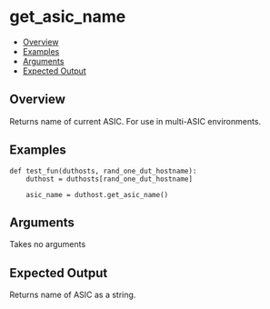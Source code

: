 # get_asic_name

- [Overview](#overview)
- [Examples](#examples)
- [Arguments](#arguments)
- [Expected Output](#expected-output)

## Overview
Returns name of current ASIC. For use in multi-ASIC environments.

## Examples
```
def test_fun(duthosts, rand_one_dut_hostname):
    duthost = duthosts[rand_one_dut_hostname]

    asic_name = duthost.get_asic_name()
```

## Arguments
Takes no arguments

## Expected Output
Returns name of ASIC as a string.

